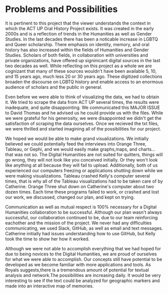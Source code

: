 # Problems and Possibilities 

It is pertinent to this project that the viewer understands the context in which the ACT UP Oral History Project exists. It was created in the early 2000s and is a reflection of trends in the Humanities as well as Gender Studies. In the last decades there has been a noticable increase in LGBTQ and Queer scholarship. There emphasis on identity, memory, and oral history has also increased within the fields of Humanities and Gender Studies. Scholars of both fields, in collaboration with universities and private organizations, have offered up signinicant digital sources in the last two decades as well. While reflecting on this project as a whole we are cognizant that many of these sources wouldn't have been available 5, 10, and 15 years ago, much less 20 or 30 years ago. These digitized collections broaden the discourse on LGBTQ history and enable access to an enormous audience of scholars and the public in general.  

Even before we were able to think of visualizing the data, we had to obtain it. We tried to scrape the data from ACT UP several times, the results were inadequate, and quite disappointing. We communicated this MAJOR ISSUE to David Thomas and he advised us he could provide us with the files. While we were grateful for his generosity, we were disappointed we didn't get the satisfaction of scraping the data ourselves. Once we recieved the txt files, we were thrilled and started imagining all of the possibilities for our project.  

We hoped we would be able to make grand visualizations. We initially believed we could potentially feed the interviews into Orange Three, Tableau, or Gephi, and we would easily make graphs,maps, and charts... that was not so. The Digital Humanities are not suited for quitters, things will go wrong, they will not look like you conceived initially. Or they won't look like anything at all because they will fail to upload. Additionally, both of us experienced our computers freezing or applications shutting down while we were making visualizations. Tableau crashed Kelly's computer several times, that is why all of the Tableau visualizations had to be taken care of by Catherine. Orange Three shut down on Catherine's computer about two dozen times. Each time these programs failed to work, or crashed and lost our work, we discussed, changed our plan, and kept on trying. 

Communication as well as mutual respect is 100% necessary for a Digital Humanities collaboration to be successful. Although our plan wasn't always successful, our collaboration continued to be, due to our team reinforcing eachother and the mission of the project. We never had any difficulties communicating, we used Slack, GitHub, as well as email and text messages. Catherine initially had issues understanding how to use GitHub, but Kelly took the time to show her how it worked.   

Although we were not able to accomplish everything that we had hoped for due to being novices to the Digital Humanities, we are proud of ourselves for what we were able to accomplish. Our concepts still have potential to be developed as we become familiar with more applications and tools. As Royals suggests,there is a tremendous amount of potential for textual analysis and network.The possibilities are increasing daily. It would be very interesting to see if the text could be analyzed for geographic markers and made into an interactive map of memories.  
